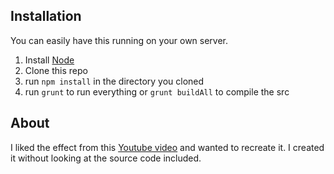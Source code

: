 Installation
---
You can easily have this running on your own server.

1. Install [Node](https://nodejs.org/en/)
2. Clone this repo
3. run `npm install` in the directory you cloned
4. run `grunt` to run everything or `grunt buildAll` to compile the src

About
---
I liked the effect from this [Youtube video](https://www.youtube.com/watch?v=DLyPvuSx7qA) and wanted to recreate it. I created it without looking at the source code included.